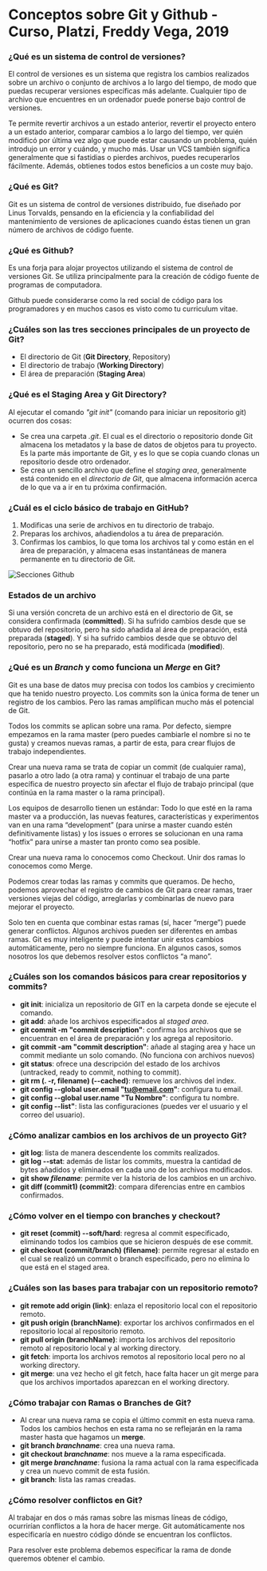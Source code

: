 # Conceptos sobre Git y Github - Curso, Platzi, Freddy Vega, 2019

### ¿Qué es un sistema de control de versiones?

El control de versiones es un sistema que registra los cambios realizados sobre un archivo o conjunto de archivos a lo largo del tiempo, de modo que puedas recuperar versiones específicas más adelante. Cualquier tipo de archivo que encuentres en un ordenador puede ponerse bajo control de versiones.

Te permite revertir archivos a un estado anterior, revertir el proyecto entero a un estado anterior, comparar cambios a lo largo del tiempo, ver quién modificó por última vez algo que puede estar causando un problema, quién introdujo un error y cuándo, y mucho más. Usar un VCS también significa generalmente que si fastidias o pierdes archivos, puedes recuperarlos fácilmente. Además, obtienes todos estos beneficios a un coste muy bajo.

### ¿Qué es Git?

Git es un sistema de control de versiones distribuido, fue diseñado por Linus Torvalds, pensando en la eficiencia y la confiabilidad del mantenimiento de versiones de aplicaciones cuando éstas tienen un gran número de archivos de código fuente.

### ¿Qué es Github?

Es una forja para alojar proyectos utilizando el sistema de control de versiones Git. Se utiliza principalmente para la creación de código fuente de programas de computadora.

Github puede considerarse como la red social de código para los programadores y en muchos casos es visto como tu curriculum vitae.

### ¿Cuáles son las tres secciones principales de un proyecto de Git?

- El directorio de Git (**Git Directory**, Repository)
- El directorio de trabajo (**Working Directory**)
- El área de preparación (**Staging Area**)

### ¿Qué es el Staging Area y Git Directory?

Al ejecutar el comando _"git init"_ (comando para iniciar un repositorio git) ocurren dos cosas:

- Se crea una carpeta _.git_. El cual es el directorio o repositorio donde Git almacena los metadatos y la base de datos de objetos para tu proyecto. Es la parte más importante de Git, y es lo que se copia cuando clonas un repositorio desde otro ordenador.
- Se crea un sencillo archivo que define el _staging area_, generalmente está contenido en el _directorio de Git_, que almacena información acerca de lo que va a ir en tu próxima confirmación.

### ¿Cuál es el ciclo básico de trabajo en GitHub?

1. Modificas una serie de archivos en tu directorio de trabajo.
2. Preparas los archivos, añadiendolos a tu área de preparación.
3. Confirmas los cambios, lo que toma los archivos tal y como están en el área de preparación, y almacena esas instantáneas de manera permanente en tu directorio de Git.

![Secciones Github](https://git-scm.com/figures/18333fig0106-tn.png)

### Estados de un archivo

Si una versión concreta de un archivo está en el directorio de Git, se considera confirmada (**committed**). Si ha sufrido cambios desde que se obtuvo del repositorio, pero ha sido añadida al área de preparación, está preparada (**staged**). Y si ha sufrido cambios desde que se obtuvo del repositorio, pero no se ha preparado, está modificada (**modified**).

### ¿Qué es un _Branch_ y como funciona un _Merge_ en Git?

Git es una base de datos muy precisa con todos los cambios y crecimiento que ha tenido nuestro proyecto. Los commits son la única forma de tener un registro de los cambios. Pero las ramas amplifican mucho más el potencial de Git.

Todos los commits se aplican sobre una rama. Por defecto, siempre empezamos en la rama master (pero puedes cambiarle el nombre si no te gusta) y creamos nuevas ramas, a partir de esta, para crear flujos de trabajo independientes.

Crear una nueva rama se trata de copiar un commit (de cualquier rama), pasarlo a otro lado (a otra rama) y continuar el trabajo de una parte específica de nuestro proyecto sin afectar el flujo de trabajo principal (que continúa en la rama master o la rama principal).

Los equipos de desarrollo tienen un estándar: Todo lo que esté en la rama master va a producción, las nuevas features, características y experimentos van en una rama “development” (para unirse a master cuando estén definitivamente listas) y los issues o errores se solucionan en una rama “hotfix” para unirse a master tan pronto como sea posible.

Crear una nueva rama lo conocemos como Checkout. Unir dos ramas lo conocemos como Merge.

Podemos crear todas las ramas y commits que queramos. De hecho, podemos aprovechar el registro de cambios de Git para crear ramas, traer versiones viejas del código, arreglarlas y combinarlas de nuevo para mejorar el proyecto.

Solo ten en cuenta que combinar estas ramas (sí, hacer “merge”) puede generar conflictos. Algunos archivos pueden ser diferentes en ambas ramas. Git es muy inteligente y puede intentar unir estos cambios automáticamente, pero no siempre funciona. En algunos casos, somos nosotros los que debemos resolver estos conflictos “a mano”.

### ¿Cuáles son los comandos básicos para crear repositorios y commits?

- **git init**: inicializa un repositorio de GIT en la carpeta donde se ejecute el comando.
- **git add**: añade los archivos especificados al _staged area_.
- **git commit -m "commit description"**: confirma los archivos que se encuentran en el área de preparación y los agrega al repositorio.
- **git commit -am "commit description"**: añade al staging area y hace un commit mediante un solo comando. (No funciona con archivos nuevos)
- **git status**: ofrece una descripción del estado de los archivos (untracked, ready to commit, nothing to commit).
- **git rm (. -r, filename) (--cached)**: remueve los archivos del index.
- **git config --global user.email "tu@email.com"**: configura tu email.
- **git config --global user.name "Tu Nombre"**: configura tu nombre.
- **git config --list"**: lista las configuraciones (puedes ver el usuario y el correo del usuario).

### ¿Cómo analizar cambios en los archivos de un proyecto Git?

- **git log**: lista de manera descendente los commits realizados.
- **git log --stat**: además de listar los commits, muestra la cantidad de bytes añadidos y eliminados en cada uno de los archivos modificados.
- **git show _filename_**: permite ver la historia de los cambios en un archivo.
- **git diff (commit1) (commit2)**: compara diferencias entre en cambios confirmados.

### ¿Cómo volver en el tiempo con branches y checkout?

- **git reset (commit) --soft/hard**: regresa al commit especificado, eliminando todos los cambios que se hicieron después de ese commit.
- **git checkout (commit/branch) (filename)**: permite regresar al estado en el cual se realizó un commit o branch especificado, pero no elimina lo que está en el staged area.

### ¿Cuáles son las bases para trabajar con un repositorio remoto?

- **git remote add origin (link)**: enlaza el repositorio local con el repositorio remoto.
- **git push origin (branchName)**: exportar los archivos confirmados en el repositorio local al repositorio remoto.
- **git pull origin (branchName)**: importa los archivos del repositorio remoto al repositorio local y al working directory.
- **git fetch**: importa los archivos remotos al repositorio local pero no al working directory.
- **git merge**: una vez hecho el git fetch, hace falta hacer un git merge para que los archivos importados aparezcan en el working directory.

### ¿Cómo trabajar con Ramas o Branches de Git?

- Al crear una nueva rama se copia el último commit en esta nueva rama. Todos los cambios hechos en esta rama no se reflejarán en la rama master hasta que hagamos un **merge**.
- **git branch _branchname_**: crea una nueva rama.
- **git checkout _branchname_**: nos mueve a la rama especificada.
- **git merge _branchname_**: fusiona la rama actual con la rama especificada y crea un nuevo commit de esta fusión.
- **git branch**: lista las ramas creadas.

### ¿Cómo resolver conflictos en Git?

Al trabajar en dos o más ramas sobre las mismas líneas de código, ocurrirían conflictos a la hora de hacer merge. Git automáticamente nos especificaría en nuestro código dónde se encuentran los conflictos.

Para resolver este problema debemos especificar la rama de donde queremos obtener el cambio.
